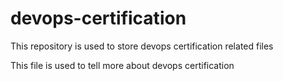 # devops-certification
This repository is used to store devops certification related files

This file is used to tell more about devops certification
